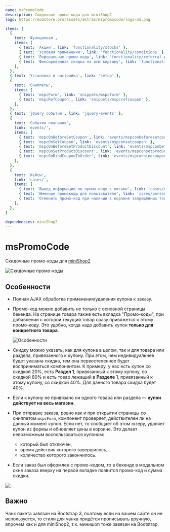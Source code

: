 ```yaml
---
name: msPromoCode
description: Скидочные промо-коды для miniShop2
logo: https://modstore.pro/assets/extras/mspromocode/logo-md.png

items: [
  {
    text: 'Функционал',
    items: [
      { text: 'Акции', link: 'functionality/stocks' },
      { text: 'Условия применения', link: 'functionality/conditions' },
      { text: 'Реферальные промо-коды', link: 'functionality/referral-promo-codes' },
      { text: 'Фиксированная скидка на всю корзину', link: 'functionality/fixed-cart-discount' },
    ],
  },
  { text: 'Установка и настройка', link: 'setup' },
  {
    text: 'Сниппеты',
    items: [
      { text: 'mspcForm', link: 'snippets/mspcform' },
      { text: 'mspcRefCoupon', link: 'snippets/mspcrefcoupon' },
    ],
  },
  { text: 'jQuery события', link: 'jquery-events' },
  {
    text: 'События плагинов',
    link: 'events/',
    items: [
      { text: 'mspcOnBeforeSetCoupon', link: 'events/mspconbeforesetcoupon' },
      { text: 'mspcOnSetCoupon', link: 'events/mspconsetcoupon' },
      { text: 'mspcOnBeforeSetProductDiscount', link: 'events/mspconbeforesetproductdiscount' },
      { text: 'mspcOnSetProductDiscount', link: 'events/mspconsetproductdiscount' },
      { text: 'mspcOnBindCouponToOrder', link: 'events/mspconbindcoupontoorder' },
    ],
  },
  {
    text: 'Кейсы',
    link: 'cases/',
    items: [
      { text: 'Вывод информации по промо-коду в письме', link: 'cases/email-inform' },
      { text: 'Именные промокоды для пользователя', link: 'cases/personalized-promo-codes' },
      { text: 'Отменить промо-код при наличии в корзине запрещённых товаров', link: 'cases/cancel-promo-code' },
    ],
  },
]

dependencies: miniShop2
---
```


# msPromoCode

Скидочные промо-коды для [miniShop2][1]

![Скидочные промо-коды](https://file.modx.pro/files/4/d/1/4d1b1efb5043b39395279a1931e38064.png)

## Особенности

- Полная AJAX обработка применения/удаления купона к заказу.

- Промо-код можно добавить не только с основной страницы бекенда. На странице товара также есть вкладка "Промо-коды", при добавлении с которой текущий товар сразу привяжется к этому промо-коду. Это удобно, когда надо добавить купон **только для конкретного товара**.

    ![Особенности](https://file.modx.pro/files/9/9/f/99f933c6bede012de67addc87f8fcf39.png)

- Скидку можно указать, как для купона в целом, так и для товара или раздела, привязанного к купону. При этом, чем индивидуальнее будет указана скидка, тем она первостепеннее будет восприниматься компонентом. К примеру, у нас есть купон со скидкой 20%, есть **Раздел 1**, привязанный к этому купону, со скидкой 80% и есть товар лежащий в **Разделе 1**, привязанный к этому купону, со скидкой 40%. Для данного товара скидка будет 40%.

- Если к купону не привязано ни одного товара или раздела — **купон действует на весь магазин**.

- При отправке заказа, ровно как и при открытии страницы со сниппетом `mspcForm`, компонент проверяет, действителен ли на данный момент купон. Если нет, то сообщает об этом юзеру, удаляет купон из формы и обновляет цены в корзине. Это делает невозможным воспользоваться купоном:
  - который был отключён,
  - время действия которого завершилось,
  - количество которого закончилось.

- Если заказ был оформлен с промо-кодом, то в бекенде в модальном окне заказа вверху на первой вкладке появится промо-код и сумма скидки.

[![](https://file.modx.pro/files/8/4/8/848c52f4c835c232e6874d3e591ca5b7.png)](https://file.modx.pro/files/8/4/8/848c52f4c835c232e6874d3e591ca5b7.png)

## Важно

Чанк пакета завязан на Bootstrap 3, поэтому если на вашем сайте он не используется, то стили для чанка придётся прописывать вручную, впрочем как и для miniShop2, т.к. минишоп тоже завязан на Bootstrap.

[1]: /components/minishop2/
